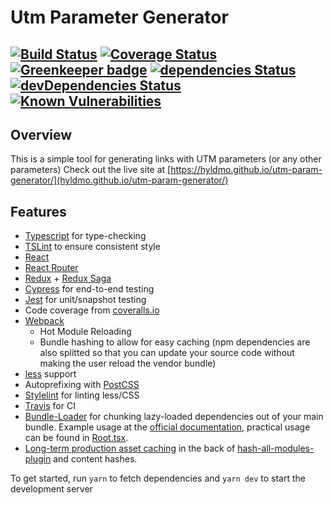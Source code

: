 # Utm Parameter Generator
[![Build Status](https://travis-ci.org/hyldmo/utm-param-generator.svg?branch=master)](https://travis-ci.org/hyldmo/utm-param-generator)
[![Coverage Status](https://coveralls.io/repos/github/hyldmo/utm-param-generator/badge.svg?branch=master)](https://coveralls.io/github/hyldmo/utm-param-generator?branch=master)
[![Greenkeeper badge](https://badges.greenkeeper.io/hyldmo/utm-param-generator.svg)](https://greenkeeper.io/)
[![dependencies Status](https://david-dm.org/hyldmo/utm-param-generator/status.svg)](https://david-dm.org/hyldmo/utm-param-generator)
[![devDependencies Status](https://david-dm.org/hyldmo/utm-param-generator/dev-status.svg)](https://david-dm.org/hyldmo/utm-param-generator?type=dev)
[![Known Vulnerabilities](https://snyk.io/test/github/hyldmo/utm-param-generator/badge.svg?targetFile=package.json)](https://snyk.io/test/github/hyldmo/utm-param-generator?targetFile=package.json)
----

## Overview ##
This is a simple tool for generating links with UTM parameters (or any other parameters)
Check out the live site at [https://hyldmo.github.io/utm-param-generator/](hyldmo.github.io/utm-param-generator/)

## Features ##
- [Typescript](http://www.typescriptlang.org/) for type-checking
- [TSLint](https://palantir.github.io/tslint/) to ensure consistent style
- [React](https://reactjs.org/)
- [React Router](https://reacttraining.com/react-router/)
- [Redux](https://redux.js.org/) + [Redux Saga](https://redux-saga.js.org/)
- [Cypress](https://www.cypress.io/) for end-to-end testing
- [Jest](https://facebook.github.io/jest/) for unit/snapshot testing
- Code coverage from [coveralls.io](https://coveralls.io/)
- [Webpack](https://webpack.js.org/)
  - Hot Module Reloading
  - Bundle hashing to allow for easy caching (npm dependencies are also splitted so that you can update your source code without making the user reload the vendor bundle)
- [less](http://lesscss.org/) support
- Autoprefixing with [PostCSS](http://postcss.org/)
- [Stylelint](https://stylelint.io/) for linting less/CSS
- [Travis](https://travis-ci.org/) for CI
- [Bundle-Loader](https://www.npmjs.com/package/bundle-loader) for chunking lazy-loaded dependencies out of your main bundle. Example usage at the [official documentation](https://webpack.js.org/loaders/bundle-loader/), practical usage can be found in [Root.tsx](src/components/App/Root.tsx#L26).
- [Long-term production asset caching](https://webpack.js.org/guides/caching/) in the back of [hash-all-modules-plugin](https://www.npmjs.com/package/hash-all-modules-plugin) and content hashes.

To get started, run `yarn` to fetch dependencies and `yarn dev` to start the development server
